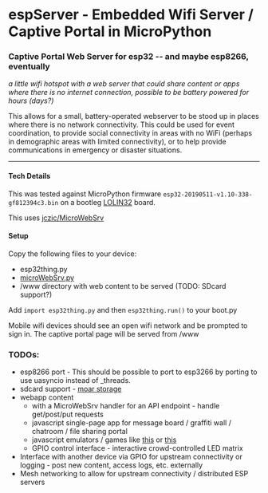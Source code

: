 # espServer - Embedded Wifi Server / Captive Portal in MicroPython
### Captive Portal Web Server for esp32 -- and maybe esp8266, eventually
*a little wifi hotspot with a web server that could share content or apps where there is no internet connection, possible to be battery powered for hours (days?)*

This allows for a small, battery-operated webserver to be stood up in places where there is no network connectivity.
This could be used for event coordination, to provide social connectivity in areas with no WiFi (perhaps in demographic areas with limited connectivity), or to help provide communications in emergency or disaster situations.

---

#### Tech Details

This was tested against MicroPython firmware `esp32-20190511-v1.10-338-gf812394c3.bin` on a bootleg [LOLIN32](https://docs.platformio.org/en/latest/boards/espressif32/lolin32.html) board.

This uses [jczic/MicroWebSrv](https://github.com/jczic/MicroWebSrv) 

#### Setup

Copy the following files to your device:

* esp32thing.py
* [microWebSrv.py](https://github.com/jczic/MicroWebSrv)
* /www directory with web content to be served (TODO: SDcard support?)

Add `import esp32thing.py` and then `esp32thing.run()` to your boot.py

Mobile wifi devices should see an open wifi network and be prompted to sign in.
The captive portal page will be served from /www

### TODOs:
* esp8266 port - This should be possible to port to esp3266 by porting to use uasyncio instead of _threads.
* sdcard support - [moar storage](https://learn.adafruit.com/micropython-hardware-sd-cards/micropython)
* webapp content
    * with a MicroWebSrv handler for an API endpoint - handle get/post/put requests
    * javascript single-page app for message board / graffiti wall / chatroom / file sharing portal
    * javascript emulators / games like [this](https://github.com/fcambus/jsemu/blob/master/README.md) or [this](https://github.com/marciot/retroweb-vintage-computer-museum/blob/master/README.md)
    * GPIO control interface - interactive crowd-controlled LED matrix
* Interface with another device via GPIO for upstream connectivity or logging - post new content, access logs, etc. externally
* Mesh networking to allow for upstream connectivity / distributed ESP servers
